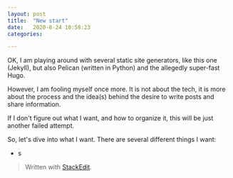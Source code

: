 ```yaml
---
layout: post
title:  "New start"
date:   2020-8-24 10:58:23
categories: 

---
```


OK, I am playing around with several static site generators, like this one (Jekyll), but also Pelican (written in Python) and the allegedly super-fast Hugo.

However, I am fooling myself once more. It is not about the tech, it is more about the process and the idea(s) behind the desire to write posts and share information.

If I don't figure out what I want, and how to organize it, this will be just another failed attempt.

So, let's dive into what I want. 
There are several different things I want:
- s

> Written with [StackEdit](https://stackedit.io/).
<!--stackedit_data:
eyJoaXN0b3J5IjpbLTg3OTQ1OTUxLDc3MjA2NjY5XX0=
-->